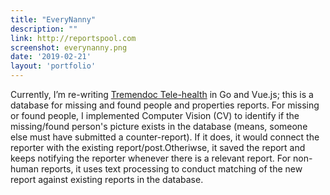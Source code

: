 ```yaml
---
title: "EveryNanny"
description: ""
link: http://reportspool.com
screenshot: everynanny.png
date: '2019-02-21'
layout: 'portfolio'
---
```


Currently, I’m re-writing [Tremendoc Tele-health](https://tremendoc.com) in Go and Vue.js; this is a database for missing and found people and properties reports. For missing or found people, I implemented Computer Vision (CV) to identify if the missing/found person's picture exists in the database (means, someone else must have submitted a counter-report). If it does, it would connect the reporter with the existing report/post.Otheriwse, it saved the report and keeps notifying the reporter whenever there is a relevant report. For non-human reports, it uses text processing to conduct matching of the new report against existing reports in the database.

